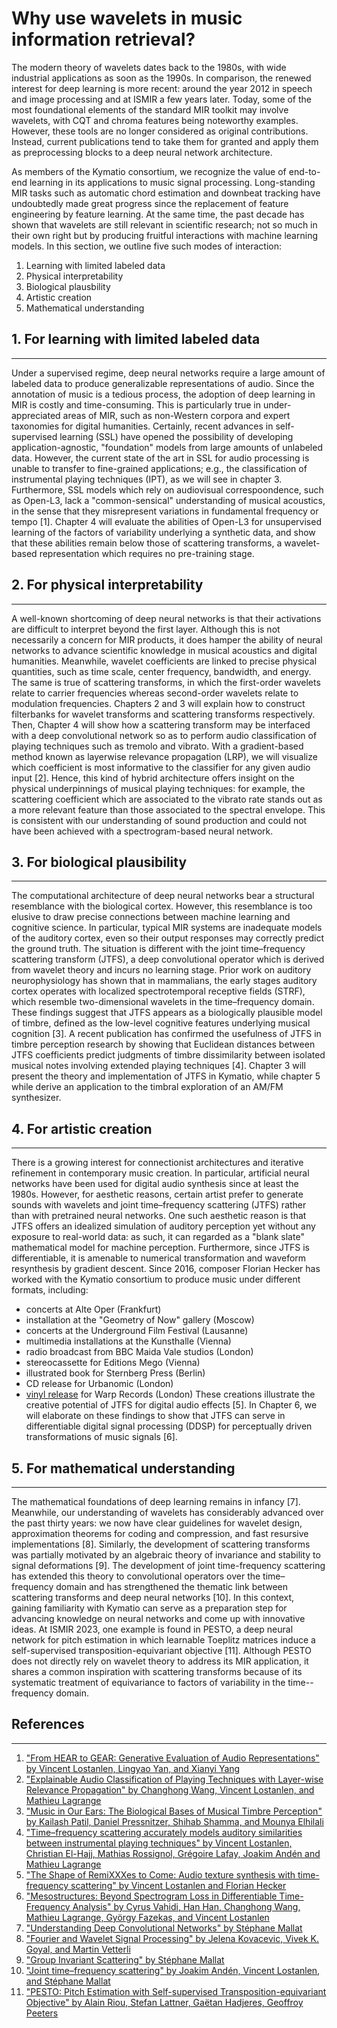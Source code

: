 # Why use wavelets in music information retrieval?

The modern theory of wavelets dates back to the 1980s, with wide industrial applications as soon as the 1990s.
In comparison, the renewed interest for deep learning is more recent: around the year 2012 in speech and image processing and at ISMIR a few years later.
Today, some of the most foundational elements of the standard MIR toolkit may involve wavelets, with CQT and chroma features being noteworthy examples.
However, these tools are no longer considered as original contributions.
Instead, current publications tend to take them for granted and apply them as preprocessing blocks to a deep neural network architecture.

As members of the Kymatio consortium, we recognize the value of end-to-end learning in its applications to music signal processing.
Long-standing MIR tasks such as automatic chord estimation and downbeat tracking have undoubtedly made great progress since the replacement of feature engineering by feature learning.
At the same time, the past decade has shown that wavelets are still relevant in scientific research; not so much in their own right but by producing fruitful interactions with machine learning models.
In this section, we outline five such modes of interaction:
1. Learning with limited labeled data
2. Physical interpretability
3. Biological plausbility
4. Artistic creation
5. Mathematical understanding


## 1. For learning with limited labeled data
--------------------------------------------
Under a supervised regime, deep neural networks require a large amount of labeled data to produce generalizable representations of audio.
Since the annotation of music is a tedious process, the adoption of deep learning in MIR is costly and time-consuming.
This is particularly true in under-appreciated areas of MIR, such as non-Western corpora and expert taxonomies for digital humanities.
Certainly, recent advances in self-supervised learning (SSL) have opened the possibility of developing application-agnostic, "foundation" models from large amounts of unlabeled data.
However, the current state of the art in SSL for audio processing is unable to transfer to fine-grained applications; e.g., the classification of instrumental playing techniques (IPT), as we will see in chapter 3.
Furthermore, SSL models which rely on audiovisual correspoondence, such as Open-L3, lack a "common-sensical" understanding of musical acoustics, in the sense that they misrepresent variations in fundamental frequency or tempo [1].
Chapter 4 will evaluate the abilities of Open-L3 for unsupervised learning of the factors of variability underlying a synthetic data, and show that these abilities remain below those of scattering transforms, a wavelet-based representation which requires no pre-training stage.

## 2. For physical interpretability
-----------------------------------
A well-known shortcoming of deep neural networks is that their activations are difficult to interpret beyond the first layer.
Although this is not necessarily a concern for MIR products, it does hamper the ability of neural networks to advance scientific knowledge in musical acoustics and digital humanities.
Meanwhile, wavelet coefficients are linked to precise physical quantities, such as time scale, center frequency, bandwidth, and energy.
The same is true of scattering transforms, in which the first-order wavelets relate to carrier frequencies whereas second-order wavelets relate to modulation frequencies.
Chapters 2 and 3 will explain how to construct filterbanks for wavelet transforms and scattering transforms respectively.
Then, Chapter 4 will show how a scattering transform may be interfaced with a deep convolutional network so as to perform audio classification of playing techniques such as tremolo and vibrato.
With a gradient-based method known as layerwise relevance propagation (LRP), we will visualize which coefficient is most informative to the classifier for any given audio input [2].
Hence, this kind of hybrid architecture offers insight on the physical underpinnings of musical playing techniques: for example, the scattering coefficient which are associated to the vibrato rate stands out as a more relevant feature than those associated to the spectral envelope.
This is consistent with our understanding of sound production and could not have been achieved with a spectrogram-based neural network.


## 3. For biological plausibility
---------------------------------
The computational architecture of deep neural networks bear a structural resemblance with the biological cortex.
However, this resemblance is too elusive to draw precise connections between machine learning and cognitive science.
In particular, typical MIR systems are inadequate models of the auditory cortex, even so their output responses may correctly predict the ground truth.
The situation is different with the joint time–frequency scattering transform (JTFS), a deep convolutional operator which is derived from wavelet theory and incurs no learning stage.
Prior work on auditory neurophysiology has shown that in mammalians, the early stages auditory cortex operates with localized spectrotemporal receptive fields (STRF), which resemble two-dimensional wavelets in the time–frequency domain.
These findings suggest that JTFS appears as a biologically plausible model of timbre, defined as the low-level cognitive features underlying musical cognition [3].
A recent publication has confirmed the usefulness of JTFS in timbre perception research by showing that Euclidean distances between JTFS coefficients predict judgments of timbre dissimilarity between isolated musical notes involving extended playing techniques [4].
Chapter 3 will present the theory and implementation of JTFS in Kymatio, while chapter 5 while derive an application to the timbral exploration of an AM/FM synthesizer.


## 4. For artistic creation
---------------------------
There is a growing interest for connectionist architectures and iterative refinement in contemporary music creation.
In particular, artificial neural networks have been used for digital audio synthesis since at least the 1980s.
However, for aesthetic reasons, certain artist prefer to generate sounds with wavelets and joint time–frequency scattering (JTFS) rather than with pretrained neural networks.
One such aesthetic reason is that JTFS offers an idealized simulation of auditory perception yet without any exposure to real-world data: as such, it can regarded as a "blank slate" mathematical model for machine perception.
Furthermore, since JTFS is differentiable, it is amenable to numerical transformation and waveform resynthesis by gradient descent.
Since 2016, composer Florian Hecker has worked with the Kymatio consortium to produce music under different formats, including:
- concerts at Alte Oper (Frankfurt)
- installation at the "Geometry of Now" gallery (Moscow)
- concerts at the Underground Film Festival (Lausanne)
- multimedia installations at the Kunsthalle (Vienna)
- radio broadcast from BBC Maida Vale studios (London)
- stereocassette for Editions Mego (Vienna)
- illustrated book for Sternberg Press (Berlin)
- CD release for Urbanomic (London)
- [vinyl release](https://www.youtube.com/watch?v=e3VJ-I5Wxl4) for Warp Records (London)
These creations illustrate the creative potential of JTFS for digital audio effects [5].
In Chapter 6, we will elaborate on these findings to show that JTFS can serve in differentiable digital signal processing (DDSP) for perceptually driven transformations of music signals [6].


## 5. For mathematical understanding
------------------------------------
The mathematical foundations of deep learning remains in infancy [7].
Meanwhile, our understanding of wavelets has considerably advanced over the past thirty years: we now have clear guidelines for wavelet design, approximation theorems for coding and compression, and fast resursive implementations [8].
Similarly, the development of scattering transforms was partially motivated by an algebraic theory of invariance and stability to signal deformations [9].
The development of joint time-frequency scattering has extended this theory to convolutional operators over the time–frequency domain and has strengthened the thematic link between scattering transforms and deep neural networks [10].
In this context, gaining familiarity with Kymatio can serve as a preparation step for advancing knowledge on neural networks and come up with innovative ideas.
At ISMIR 2023, one example is found in PESTO, a deep neural network for pitch estimation in which learnable Toeplitz matrices induce a self-supervised transposition-equivariant objective [11].
Although PESTO does not directly rely on wavelet theory to address its MIR application, it shares a common inspiration with scattering transforms because of its systematic treatment of equivariance to factors of variability in the time--frequency domain.



## References
-------------
1. ["From HEAR to GEAR: Generative Evaluation of Audio Representations" by Vincent Lostanlen, Lingyao Yan, and Xianyi Yang](https://hal.science/hal-03979667/)
2. ["Explainable Audio Classification of Playing Techniques with Layer-wise Relevance Propagation" by Changhong Wang, Vincent Lostanlen, and Mathieu Lagrange](https://hal.science/hal-04029145/)
3. ["Music in Our Ears: The Biological Bases of Musical Timbre Perception" by Kailash Patil, Daniel Pressnitzer, Shihab Shamma, and Mounya Elhilali](https://journals.plos.org/ploscompbiol/article?id=10.1371/journal.pcbi.1002759)
4. ["Time–frequency scattering accurately models auditory similarities between instrumental playing techniques" by Vincent Lostanlen, Christian El-Hajj, Mathias Rossignol, Grégoire Lafay, Joakim Andén and Mathieu Lagrange](https://arxiv.org/abs/2007.10926)
5. ["The Shape of RemiXXXes to Come: Audio texture synthesis with time-frequency scattering" by Vincent Lostanlen and Florian Hecker](https://arxiv.org/abs/1906.09334)
6. ["Mesostructures: Beyond Spectrogram Loss in Differentiable Time-Frequency Analysis" by Cyrus Vahidi, Han Han, Changhong Wang, Mathieu Lagrange, György Fazekas, and Vincent Lostanlen](https://arxiv.org/abs/2301.10183) 
7. ["Understanding Deep Convolutional Networks" by Stéphane Mallat](https://arxiv.org/abs/1601.04920)
8. ["Fourier and Wavelet Signal Processing" by Jelena Kovacevic, Vivek K. Goyal, and Martin Vetterli](https://www.fourierandwavelets.org/FWSP_a3.2_2013.pdf)
9. ["Group Invariant Scattering" by Stéphane Mallat](https://arxiv.org/absf/1101.2286)
10. ["Joint time–frequency scattering" by Joakim Andén, Vincent Lostanlen, and Stéphane Mallat](https://arxiv.org/abs/1807.08869)
11. ["PESTO: Pitch Estimation with Self-supervised Transposition-equivariant Objective" by Alain Riou, Stefan Lattner, Gaëtan Hadjeres, Geoffroy Peeters](https://arxiv.org/abs/2309.02265)